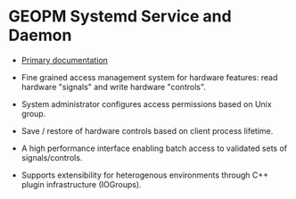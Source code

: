 GEOPM Systemd Service and Daemon
================================

* [Primary documentation](https://geopm.github.io/geopmdpy/)

* Fine grained access management system for hardware features: read
  hardware "signals" and write hardware "controls".

* System administrator configures access permissions based on Unix
  group.

* Save / restore of hardware controls based on client process lifetime.

* A high performance interface enabling batch access to validated sets
  of signals/controls.

* Supports extensibility for heterogenous environments through C++
  plugin infrastructure (IOGroups).
